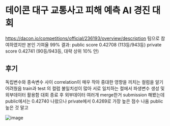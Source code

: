 # 데이콘 대구 교통사고 피해 예측 AI 경진 대회
https://dacon.io/competitions/official/236193/overview/description
팀으로 참여하였지만 본인 기여율 99% 
결과: public score 0.42708 (113등/943등) private score 0.42741 (90등/943등,  대략 상위 10% 안)

## 후기
독립변수와 종속변수 사이 correlation이 매우 작아 중대한 영향을 끼치는 컬럼을 알기 어려웠음
train과 test 의 컬럼 불일치성이 많아 서로 일치하는 컬에서 파생변수 생성 및 외부데이터 활용함
대회 종료 후 외부데이터 여러개 merge한거 submission 해봤는데 public에서는 0.42740 나왔으나 private에서 0.4269로 가장 높은 점수 나옴
public 높은 것 말고 

![image](https://github.com/daheeleestudy/tave_12/assets/139957707/7f9d12a7-15e5-4bf6-bbac-4c232ddd0ba6)


